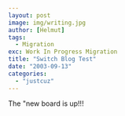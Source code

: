 ```yaml
---
layout: post
image: img/writing.jpg
author: [Helmut]
tags:
  - Migration
exc: Work In Progress Migration
title: "Switch Blog Test"
date: "2003-09-13"
categories: 
  - "justcuz"
---
```


The "new board is up!!!
